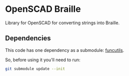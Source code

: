 # OpenSCAD Braille

Library for OpenSCAD for converting strings into Braille.

## Dependencies

This code has one dependency as a submodule:
[funcutils](https://github.com/thehans/funcutils/tree/master).

So, before using it you'll need to run:

~~~bash
git submodule update --init
~~~
